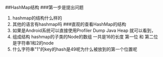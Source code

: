 ##HashMap结构
###第一步是提出问题
1. hashmap的结构什么样的
2. 其他的语言有hashmap吗
###直观的查看HashMap的结构
1. 如果是Android系统可以直接使用Profiler Dump Java Heap 就可以看到，
2. 组成结构 hashmap的子类的Node的数组 一共是16的长度 第一位 和 第二位是字符串1和2的node
3. 什么字符串"1"的key的hash是49呢为什么被放到的第一个位置呢